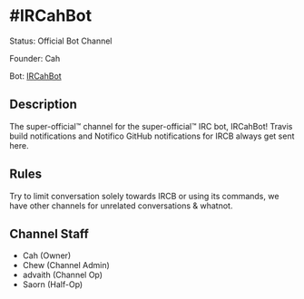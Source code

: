 # #IRCahBot

Status: Official Bot Channel

Founder: Cah

Bot: [IRCahBot](https://github.com/Cahbots/IRCahBot)

<!-- Add your channel info here -->

## Description

The super-official™ channel for the super-official™ IRC bot, IRCahBot! Travis build notifications and Notifico GitHub notifications for IRCB always get sent here.

## Rules

Try to limit conversation solely towards IRCB or using its commands, we have other channels for unrelated conversations & whatnot.

## Channel Staff

- Cah (Owner)
- Chew (Channel Admin)
- advaith (Channel Op)
- Saorn (Half-Op)
